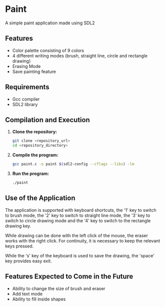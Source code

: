 # Paint
A simple paint application made using SDL2


## Features
- Color palette consisting of 9 colors
- 4 different writing modes (brush, straight line, circle and rectangle drawing)
- Erasing Mode
- Save painting feature

## Requirements

- Gcc compiler
- SDL2 library

## Compilation and Execution

1. **Clone the repository:**
    ```sh
    git clone <repository_url>
    cd <repository_directory>
    ```

2. **Compile the program:**
    ```sh
    gcc paint.c -o paint $(sdl2-config --cflags --libs) -lm
    ```

3. **Run the program:**
    ```sh
    ./paint
    ```


## Use of the Application
The application is supported with keyboard shortcuts, the '1' key to switch to brush mode, the '2' key to switch to straight line mode, the '3' key to switch to circle drawing mode and the '4' key to switch to the rectangle drawing key.

While drawing can be done with the left click of the mouse, the eraser works with the right click. For continuity, it is necessary to keep the relevant keys pressed.

While the 's' key of the keyboard is used to save the drawing, the 'space' key provides easy exit.


## Features Expected to Come in the Future
- Ability to change the size of brush and eraser
- Add text mode
- Ability to fill inside shapes
